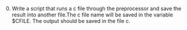 0. Write a script that runs a c file through the preprocessor and save the result into another file.The c file name will be saved in the variable $CFILE. The output should be saved in the file c.
